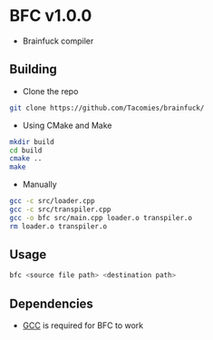 # BFC v1.0.0
* Brainfuck compiler

## Building

* Clone the repo
```sh
git clone https://github.com/Tacomies/brainfuck/
```

* Using CMake and Make

```sh
mkdir build
cd build
cmake ..
make
```

* Manually

```sh
gcc -c src/loader.cpp
gcc -c src/transpiler.cpp
gcc -o bfc src/main.cpp loader.o transpiler.o
rm loader.o transpiler.o 
```

## Usage

```sh
bfc <source file path> <destination path>
```

## Dependencies
* [GCC](https://gcc.gnu.org/) is required for BFC to work
